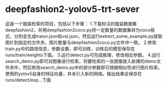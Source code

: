 # deepfashion2-yolov5-trt-sever
这是一个服装检索的项目，包括以下步骤：
1.下载标注的服装数据集deepfashion2，并用deepfashion2coco.py将一定数量的数据集转为coco格式，分别会生成traion.json和val.json，然后运行extrect_some_example.py提取图片到指定的文件夹，图片数量与deepfashion2coco.py文件中一致。
2.修改train.py中的路径信息，参数设置，即可训练，训练后的模型保存在runs/train/weights下面。
3.运行detect.py可完成推理，修改相应参数。
4.运行search_demo.py即可对图像进行检索，将要检索的一张图像放入新建的demo文件夹中，然后修改search_demo.py中的部分参数即可根据相似性进行图片检索。
使用的yolov5自身的特征向量，并未引入新的网络。输出结果会保存在runs/detect/exp...下面



